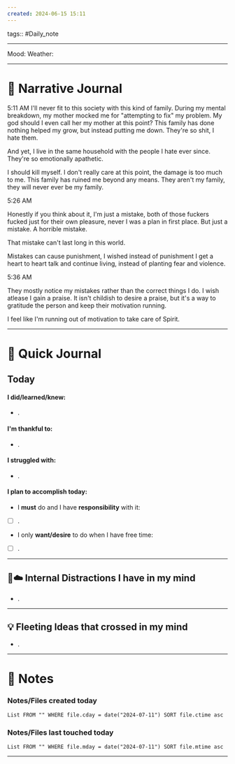```yaml
---
created: 2024-06-15 15:11
---
```

tags:: #Daily_note

---

Mood:
Weather:

---
#  📝 Narrative Journal

5:11 AM
I'll never fit to this society with this kind of family. 
During my mental breakdown, my mother mocked me for "attempting to fix" my problem. My god should I even call her my mother at this point? This family has done nothing helped my grow, but instead putting me down. They're so shit, I hate them. 

And yet, I live in the same household with the people I hate ever since. They're so emotionally apathetic. 

I should kill myself. I don't really care at this point, the damage is too much to me. This family has ruined me beyond any means. They aren't my family, they will never ever be my family. 

5:26 AM

Honestly if you think about it, I'm just a mistake, both of those fuckers fucked just for their own pleasure, never I was a plan in first place. But just a mistake. A horrible mistake. 

That mistake can't last long in this world.

Mistakes can cause punishment, I wished instead of punishment I get a heart to heart talk and continue living, instead of planting fear and violence.

5:36 AM

They mostly notice my mistakes rather than the correct things I do. I wish atlease I gain a praise. It isn't childish to desire a praise, but it's a way to gratitude the person and keep their motivation running.

I feel like I'm running out of motivation to take care of Spirit. 



---
# 📝 Quick Journal

## Today
#### I did/learned/knew:
- .
#### I'm thankful to:
- .
#### I struggled with:
- .
#### I plan to accomplish today:
- I **must** do and I have **responsibility** with it:
- [ ] .
- I only **want/desire** to do when I have free time:
- [ ] .

---

## 🧠☁️ Internal Distractions I have in my mind
- . 

---

## 💡 Fleeting Ideas that crossed in my mind
- . 

---
# 📝 Notes

### Notes/Files created today
```dataview
List FROM "" WHERE file.cday = date("2024-07-11") SORT file.ctime asc
```

### Notes/Files last touched today
```dataview
List FROM "" WHERE file.mday = date("2024-07-11") SORT file.mtime asc
```

---